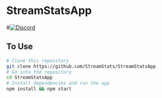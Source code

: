 # StreamStatsApp

#[![Discord](https://discordapp.com/api/servers/95608213499555840/widget.png?style=banner3)](https://discord.gg/0X6sQJODTVcNmlsr)

## To Use

```bash
# Clone this repository
git clone https://github.com/StreamStats/StreamStatsApp
# Go into the repository
cd StreamStatsApp
# Install dependencies and run the app
npm install && npm start
```

